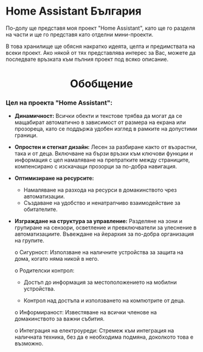 <h1>
Home Assistant България
</h1>

По-долу ще представя моя проект "Home Assistant", като ще го разделя на части и ще го представя като отделни мини-проекти.

В това хранилище ще обясня накратко идеята, целта и предимствата на всеки проект. Ако някой от тях представлява интерес за Вас, можете да последвате връзката към пълния проект под всяко описание.


<center><h1>Обобщение</h1></center>

### Цел на проекта "Home Assistant":






- **Динамичност:** Всички обекти и текстове трябва да могат да се мащабират автоматично в зависимост от размера на екрана или прозореца, като се поддържа удобен изглед в рамките на допустими граници.</style>
- **Опростен и стегнат дизайн:** Лесен за разбиране както от възрастни, така и от деца. Включване на бързи връзки към ключови функции и       информация с цел намаляване на препратките между страниците, компенсирано с изскачащи прозорци за по-добра навигация.
- **Оптимизиране на ресурсите:**
    - Намаляване на разхода на ресурси в домакинството чрез автоматизации.
    - Създаване на удобство и ненатрапчиво взаимодействие за обитателите.
     
- **Изграждане на структура за управление:** Разделяне на зони и групиране на сензори, осветление и превключватели за улеснение в автоматизациите. Въвеждане на йерархия за по-добра организация на групите.
  
  o	Сигурност: Използване на наличните устройства за защита на дома, когато няма никой в него.
  
  o	Родителски контрол:
  
   -	Достъп до информация за местоположението на мобилни устройства.
     
   -	Контрол над достъпа и използването на компютрите от деца.
     
  o	Информираност: Известяване на всички членове на домакинството за важни събития.
  
  o	Интеграция на електроуреди: Стремеж към интеграция на наличната техника, без да е необходима подмяна, доколкото това е възможно.
